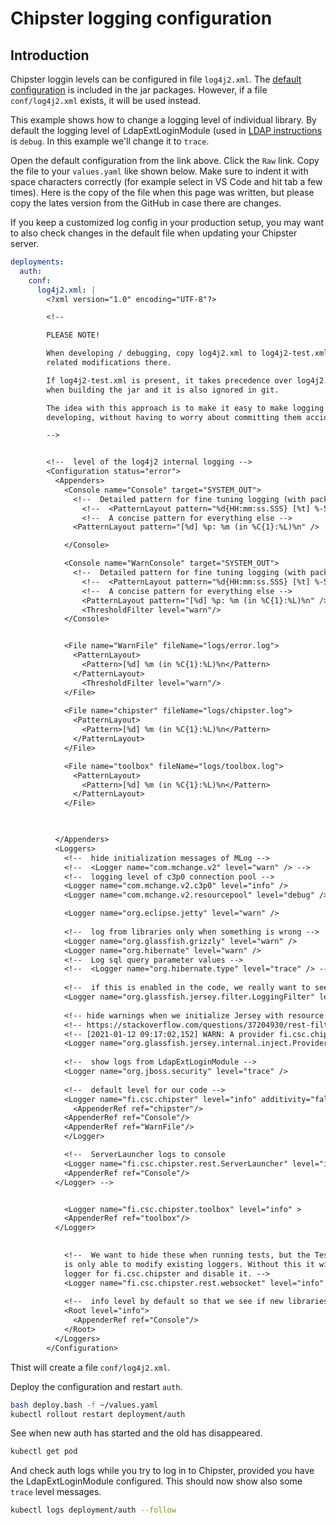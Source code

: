 # Chipster logging configuration
## Introduction

Chipster loggin levels can be configured in file `log4j2.xml`. The [default configuration](https://github.com/chipster/chipster-web-server/blob/master/src/main/resources/log4j2.xml) is included in the jar packages. However, if a file `conf/log4j2.xml` exists, it will be used instead. 

This example shows how to change a logging level of individual library. By default the logging level of LdapExtLoginModule (used in [LDAP instructions](ldap.md) is `debug`. In this example we'll change it to `trace`. 

Open the default configuration from the link above. Click the `Raw` link. Copy the file to your `values.yaml` like shown below. Make sure to indent it with space characters correctly (for example select in VS Code and hit tab a few times). Here is the copy of the file when this page was written, but please copy the lates version from the GitHub in case there are changes. 

If you keep a customized log config in your production setup, you may want to also check changes in the default file when updating your Chipster server.

```yaml
deployments:
  auth:
    conf:
      log4j2.xml: |
        <?xml version="1.0" encoding="UTF-8"?>

        <!-- 

        PLEASE NOTE!

        When developing / debugging, copy log4j2.xml to log4j2-test.xml and make development / debugging
        related modifications there.

        If log4j2-test.xml is present, it takes precedence over log4j2.xml. Log4j2-test.xml is excluded 
        when building the jar and it is also ignored in git.

        The idea with this approach is to make it easy to make logging config changes when debugging or
        developing, without having to worry about committing them accidentally. 

        -->


        <!--  level of the log4j2 internal logging -->
        <Configuration status="error">
          <Appenders>
            <Console name="Console" target="SYSTEM_OUT">
              <!--  Detailed pattern for fine tuning logging (with packages and log levels) -->
                <!--  <PatternLayout pattern="%d{HH:mm:ss.SSS} [%t] %-5level %logger{36} - %msg%n"/>  -->
                <!--  A concise pattern for everything else -->
              <PatternLayout pattern="[%d] %p: %m (in %C{1}:%L)%n" />

            </Console>

            <Console name="WarnConsole" target="SYSTEM_OUT">
              <!--  Detailed pattern for fine tuning logging (with packages and log levels) -->
                <!--  <PatternLayout pattern="%d{HH:mm:ss.SSS} [%t] %-5level %logger{36} - %msg%n"/>  -->
                <!--  A concise pattern for everything else -->
                <PatternLayout pattern="[%d] %p: %m (in %C{1}:%L)%n" />
                <ThresholdFilter level="warn"/>
            </Console>


            <File name="WarnFile" fileName="logs/error.log">
              <PatternLayout>
                <Pattern>[%d] %m (in %C{1}:%L)%n</Pattern>
              </PatternLayout>
                <ThresholdFilter level="warn"/>
            </File>
          
            <File name="chipster" fileName="logs/chipster.log">
              <PatternLayout>
                <Pattern>[%d] %m (in %C{1}:%L)%n</Pattern>
              </PatternLayout>
            </File>

            <File name="toolbox" fileName="logs/toolbox.log">
              <PatternLayout>
                <Pattern>[%d] %m (in %C{1}:%L)%n</Pattern>
              </PatternLayout>
            </File>


          
          </Appenders>
          <Loggers>
            <!--  hide initialization messages of MLog -->
            <!--  <Logger name="com.mchange.v2" level="warn" /> -->
            <!--  logging level of c3p0 connection pool -->
            <Logger name="com.mchange.v2.c3p0" level="info" />
            <Logger name="com.mchange.v2.resourcepool" level="debug" />

            <Logger name="org.eclipse.jetty" level="warn" />
            
            <!--  log from libraries only when something is wrong -->
            <Logger name="org.glassfish.grizzly" level="warn" />
            <Logger name="org.hibernate" level="warn" />
            <!--  Log sql query parameter values -->
            <!--  <Logger name="org.hibernate.type" level="trace" /> -->
            
            <!--  if this is enabled in the code, we really want to see it's logs -->
            <Logger name="org.glassfish.jersey.filter.LoggingFilter" level="info" />
            
            <!-- hide warnings when we initialize Jersey with resource instances instead of classes -->
            <!-- https://stackoverflow.com/questions/37204930/rest-filter-registered-in-server-runtime-does-not-implement-any-provider-inter -->
            <!-- [2021-01-12 09:17:02,152] WARN: A provider fi.csc.chipster.backup.BackupAdminResource registered in SERVER runtime does not implement any provider interfaces applicable in the SERVER runtime. Due to constraint configuration problems the provider fi.csc.chipster.backup.BackupAdminResource will be ignored.  (in Providers:497) -->    
            <Logger name="org.glassfish.jersey.internal.inject.Providers" level="error" />
            
            <!--  show logs from LdapExtLoginModule -->
            <Logger name="org.jboss.security" level="trace" />
            
            <!--  default level for our code -->
            <Logger name="fi.csc.chipster" level="info" additivity="false">
              <AppenderRef ref="chipster"/>
            <AppenderRef ref="Console"/>
            <AppenderRef ref="WarnFile"/>
            </Logger>

            <!--  ServerLauncher logs to console 
            <Logger name="fi.csc.chipster.rest.ServerLauncher" level="info" >
            <AppenderRef ref="Console"/>
          </Logger>	-->


            <Logger name="fi.csc.chipster.toolbox" level="info" >
            <AppenderRef ref="toolbox"/>
          </Logger>	

                
            <!--  We want to hide these when running tests, but the TestServerLauncher 
            is only able to modify existing loggers. Without this it will get the 
            logger for fi.csc.chipster and disable it. -->
            <Logger name="fi.csc.chipster.rest.websocket" level="info" />
            
            <!--  info level by default so that we see if new libraries have anything interesting to say. Set a higher level for noisy libraries above. -->
            <Root level="info">
              <AppenderRef ref="Console"/>
            </Root>
          </Loggers>
        </Configuration>
```

Thist will create a file `conf/log4j2.xml`.

Deploy the configuration and restart `auth`.

```bash
bash deploy.bash -f ~/values.yaml
kubectl rollout restart deployment/auth
```

See when new auth has started and the old has disappeared.

```bash
kubectl get pod
```

And check auth logs while you try to log in to Chipster, provided you have the LdapExtLoginModule configured. This should now show also some `trace` level messages.

```bash
kubectl logs deployment/auth --follow
```
